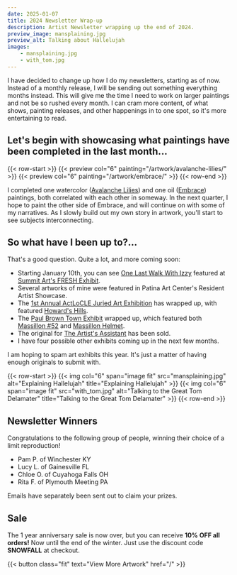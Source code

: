 ```yaml
---
date: 2025-01-07
title: 2024 Newsletter Wrap-up
description: Artist Newsletter wrapping up the end of 2024.
preview_image: mansplaining.jpg
preview_alt: Talking about Hallelujah
images:
    - mansplaining.jpg
    - with_tom.jpg
---
```


I have decided to change up how I do my newsletters, starting as of now. Instead of a monthly release, I will be sending out something everything months instead. This will give me the time I need to work on larger paintings and not be so rushed every month. I can cram more content, of what shows, painting releases, and other happenings in to one spot, so it's more entertaining to read.

<!--more-->

## Let's begin with showcasing what paintings have been completed in the last month... ##

{{< row-start >}}
    {{< preview col="6" painting="/artwork/avalanche-lilies/" >}}
    {{< preview col="6" painting="/artwork/embrace/" >}}
{{< row-end >}}

I completed one watercolor ([Avalanche Lilies](/artwork/avalanche-lilies)) and one oil ([Embrace](/artwork/embrace)) paintings, both correlated with each other in someway. In the next quarter, I hope to paint the other side of Embrace, and will continue on with some of my narratives. As I slowly build out my own story in artwork, you'll start to see subjects interconnecting.

## So what have I been up to?... ##

That's a good question. Quite a lot, and more coming soon:

  * Starting January 10th, you can see [One Last Walk With Izzy](/artwork/one-last-walk-with-izzy) featured at [Summit Art's FRESH Exhibit](https://www.facebook.com/events/1760040301514562).
  * Several artworks of mine were featured in Patina Art Center's Resident Artist Showcase.
  * The [1st Annual ActLoCLE Juried Art Exhibition](https://www.actlocle.org/firstexhibition/) has wrapped up, with featured [Howard's Hills](/artwork/howards-hills).
  * The [Paul Brown Town Exhibit](https://paulbrownmuseum.org) wrapped up, which featured both [Massillon #52](/artwork/massillon-52) and [Massillon Helmet](/artwork/massillon-helmet).
  * The original for [The Artist's Assistant](/artwork/the-artists-assistant/) has been sold.
  * I have four possible other exhibits coming up in the next few months.

I am hoping to spam art exhibits this year. It's just a matter of having enough originals to submit with.

{{< row-start >}}
    {{< img col="6" span="image fit" src="mansplaining.jpg" alt="Explaining Hallelujah" title="Explaining Hallelujah" >}}
    {{< img col="6" span="image fit" src="with_tom.jpg" alt="Talking to the Great Tom Delamater" title="Talking to the Great Tom Delamater" >}}
{{< row-end >}}

## Newsletter Winners ##

Congratulations to the following group of people, winning their choice of a limit reproduction!

  * Pam P. of Winchester KY
  * Lucy L. of Gainesville FL
  * Chloe O. of Cuyahoga Falls OH
  * Rita F. of Plymouth Meeting PA

Emails have separately been sent out to claim your prizes.

## Sale ##

The 1 year anniversary sale is now over, but you can receive **10% OFF all orders!** Now until the end of the winter. Just use the discount code **SNOWFALL** at checkout.

{{< button class="fit" text="View More Artwork" href="/" >}}